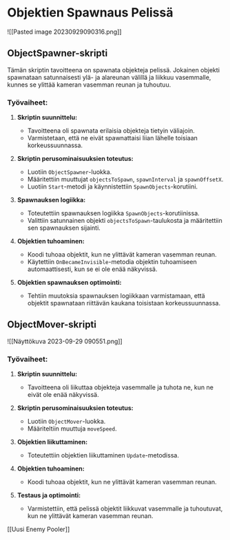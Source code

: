 # Objektien Spawnaus Pelissä
![[Pasted image 20230929090316.png]]
## ObjectSpawner-skripti

Tämän skriptin tavoitteena on spawnata objekteja pelissä. Jokainen objekti spawnataan satunnaisesti ylä- ja alareunan välillä ja liikkuu vasemmalle, kunnes se ylittää kameran vasemman reunan ja tuhoutuu.

### Työvaiheet:

1. **Skriptin suunnittelu:**
    - Tavoitteena oli spawnata erilaisia objekteja tietyin väliajoin.
    - Varmistetaan, että ne eivät spawnattaisi liian lähelle toisiaan korkeussuunnassa.

2. **Skriptin perusominaisuuksien toteutus:**
    - Luotiin `ObjectSpawner`-luokka.
    - Määritettiin muuttujat `objectsToSpawn`, `spawnInterval` ja `spawnOffsetX`.
    - Luotiin `Start`-metodi ja käynnistettiin `SpawnObjects`-korutiini.

3. **Spawnauksen logiikka:**
    - Toteutettiin spawnauksen logiikka `SpawnObjects`-korutiinissa.
    - Valittiin satunnainen objekti `objectsToSpawn`-taulukosta ja määritettiin sen spawnauksen sijainti.

4. **Objektien tuhoaminen:**
    - Koodi tuhoaa objektit, kun ne ylittävät kameran vasemman reunan.
    - Käytettiin `OnBecameInvisible`-metodia objektin tuhoamiseen automaattisesti, kun se ei ole enää näkyvissä.

5. **Objektien spawnauksen optimointi:**
    - Tehtiin muutoksia spawnauksen logiikkaan varmistamaan, että objektit spawnataan riittävän kaukana toisistaan korkeussuunnassa.

## ObjectMover-skripti
![[Näyttökuva 2023-09-29 090551.png]]
### Työvaiheet:

1. **Skriptin suunnittelu:**
    - Tavoitteena oli liikuttaa objekteja vasemmalle ja tuhota ne, kun ne eivät ole enää näkyvissä.

2. **Skriptin perusominaisuuksien toteutus:**
    - Luotiin `ObjectMover`-luokka.
    - Määriteltiin muuttuja `moveSpeed`.

3. **Objektien liikuttaminen:**
    - Toteutettiin objektien liikuttaminen `Update`-metodissa.

4. **Objektien tuhoaminen:**
    - Koodi tuhoaa objektit, kun ne ylittävät kameran vasemman reunan.

5. **Testaus ja optimointi:**
    - Varmistettiin, että pelissä objektit liikkuvat vasemmalle ja tuhoutuvat, kun ne ylittävät kameran vasemman reunan.


[[Uusi Enemy Pooler]]